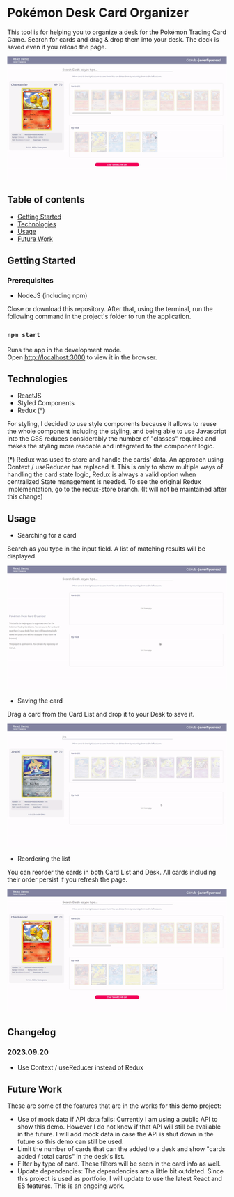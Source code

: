 # Pokémon Desk Card Organizer

This tool is for helping you to organize a desk for the Pokémon Trading Card Game. Search for cards and drag & drop them into your desk. The deck is saved even if you reload the page.

![Demo App](./public/reordering.gif)

## Table of contents

- [Getting Started](#general-info)
- [Technologies](#technologies)
- [Usage](#usage)
- [Future Work](#future-work)

## Getting Started

### Prerequisites

- NodeJS (including npm)

Close or download this repository. After that, using the terminal, run the following command in the project's folder to run the application.

### `npm start`

Runs the app in the development mode.<br>
Open [http://localhost:3000](http://localhost:3000) to view it in the browser.

## Technologies

- ReactJS
- Styled Components
- Redux (\*)

For styling, I decided to use style components because it allows to reuse the whole component including the styling, and being able to use Javascript into the CSS reduces considerably the number of "classes" required and makes the styling more readable and integrated to the component logic.

(\*) Redux was used to store and handle the cards' data. An approach using Context / useReducer has replaced it. This is only to show multiple ways of handling the card state logic, Redux is always a valid option when centralized State management is needed. To see the original Redux implementation, go to the redux-store branch. (It will not be maintained after this change)

## Usage

- Searching for a card

Search as you type in the input field. A list of matching results will be displayed.

![Searching](./public/searching.gif)

- Saving the card

Drag a card from the Card List and drop it to your Desk to save it.

![Adding](./public/adding.gif)

- Reordering the list

You can reorder the cards in both Card List and Desk. All cards including their order persist if you refresh the page.

![Reordering](./public/reordering.gif)

## Changelog

### 2023.09.20

- Use Context / useReducer instead of Redux

## Future Work

These are some of the features that are in the works for this demo project:

- Use of mock data if API data fails: Currently I am using a public API to show this demo. However I do not know if that API will still be available in the future. I will add mock data in case the API is shut down in the future so this demo can still be used.
- Limit the number of cards that can the added to a desk and show "cards added / total cards" in the desk's list.
- Filter by type of card. These filters will be seen in the card info as well.
- Update dependencies: The dependencies are a little bit outdated. Since this project is used as portfolio, I will update to use the latest React and ES features. This is an ongoing work.
